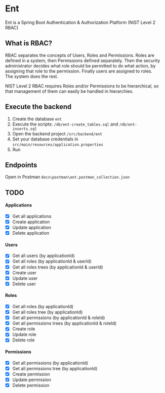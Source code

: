 # Ent
Ent is a Spring Boot Authentication &amp; Authorization Platform (NIST Level 2 RBAC)

## What is RBAC?

RBAC separates the concepts of Users, Roles and Permissions. Roles are defined in a system, then Permissions defined separately. Then the security administrator decides what role should be permitted to do what action, by assigning that role to the permission. Finally users are assigned to roles. The system does the rest. 

NIST Level 2 RBAC requires Roles and/or Permissions to be hierarchical, so that management of them can easily be handled in hierarchies.


## Execute the backend

1. Create the database `ent`
2. Execute the scripts: `/db/ent-create_tables.sql` and `/db/ent-inserts.sql`
3. Open the backend project `/src/backend/ent`
4. Set your database credentials in `src/main/resources/application.properties`
4. Run

## Endpoints

Open in Postman `docs\postman\ent.postman_collection.json`

## TODO

#### Applications

- [x] Get all applications
- [x] Create application
- [x] Update application
- [x] Delete application

#### Users

- [x] Get all users (by applicationId)
- [x] Get all roles (by applicationId & userId)
- [x] Get all roles trees (by applicationId & userId)
- [x] Create user
- [x] Update user
- [x] Delete user

#### Roles

- [x] Get all roles (by applicationId)
- [x] Get all roles tree (by applicationId)
- [x] Get all permissions (by applicationId & roleId)
- [x] Get all permissions trees (by applicationId & roleId)
- [x] Create role
- [x] Update role
- [x] Delete role

#### Permissions

- [x] Get all permissions (by applicationId)
- [x] Get all permissions tree (by applicationId)
- [x] Create permission
- [x] Update permission
- [x] Delete permission
